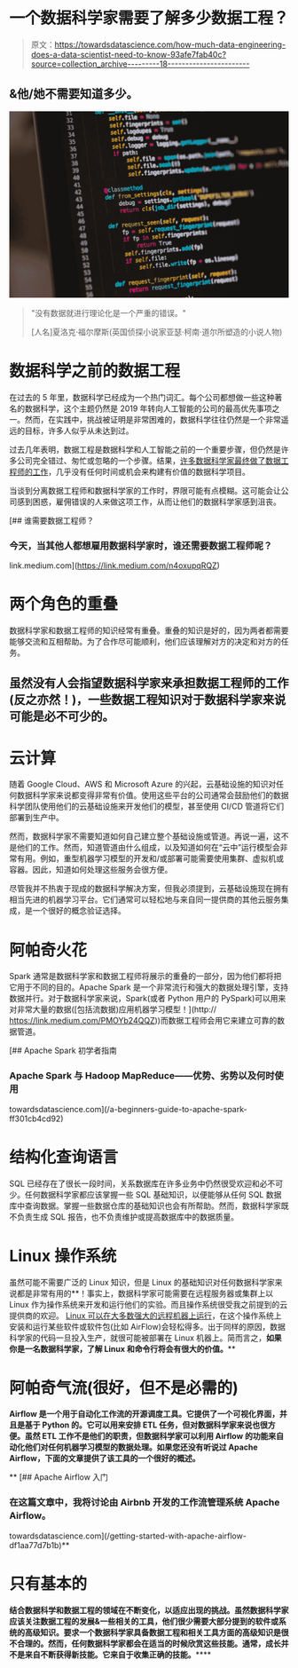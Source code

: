 # 一个数据科学家需要了解多少数据工程？

> 原文：<https://towardsdatascience.com/how-much-data-engineering-does-a-data-scientist-need-to-know-93afe7fab40c?source=collection_archive---------18----------------------->

## &他/她不需要知道多少。

![](img/0dd9de8b1a621f0ccf701e4cc2978d53.png)

> "没有数据就进行理论化是一个严重的错误。"
> 
> [人名]夏洛克·福尔摩斯(英国侦探小说家亚瑟·柯南·道尔所塑造的小说人物)

# 数据科学之前的数据工程

在过去的 5 年里，数据科学已经成为一个热门词汇。每个公司都想做一些这种著名的数据科学，这个主题仍然是 2019 年转向人工智能的公司的最高优先事项之一。然而，在实践中，挑战被证明是非常困难的，数据科学往往仍然是一个非常遥远的目标，许多人似乎从未达到过。

过去几年表明，数据工程是数据科学和人工智能之前的一个重要步骤，但仍然是许多公司完全错过、匆忙或忽略的一个步骤。结果，[许多数据科学家最终做了数据工程师的工作](https://www.kdnuggets.com/2018/12/think-twice-before-accept-fancy-data-science-job.html)，几乎没有任何时间或机会来构建有价值的数据科学项目。

当谈到分离数据工程师和数据科学家的工作时，界限可能有点模糊。这可能会让公司感到困惑，雇佣错误的人来做这项工作，从而让他们的数据科学家感到沮丧。

[](https://link.medium.com/n4oxupqRQZ) [## 谁需要数据工程师？

### 今天，当其他人都想雇用数据科学家时，谁还需要数据工程师呢？

link.medium.com](https://link.medium.com/n4oxupqRQZ) 

# 两个角色的重叠

数据科学家和数据工程师的知识经常有重叠。重叠的知识是好的，因为两者都需要能够交流和互相帮助。为了合作尽可能顺利，他们应该理解对方的决定和对方的任务。

## 虽然没有人会指望数据科学家来承担数据工程师的工作(反之亦然！)，一些数据工程知识对于数据科学家来说可能是必不可少的。

# 云计算

随着 Google Cloud、AWS 和 Microsoft Azure 的兴起，云基础设施的知识对任何数据科学家来说都变得非常有价值。使用这些平台的公司通常会鼓励他们的数据科学团队使用他们的云基础设施来开发他们的模型，甚至使用 CI/CD 管道将它们部署到生产中。

然而，数据科学家不需要知道如何自己建立整个基础设施或管道。再说一遍，这不是他们的工作。然而，知道管道由什么组成，以及知道如何在“云中”运行模型会非常有用。例如，重型机器学习模型的开发和/或部署可能需要使用集群、虚拟机或容器。因此，知道如何处理这些服务会很方便。

尽管我并不热衷于现成的数据科学解决方案，但我必须提到，云基础设施现在拥有相当先进的机器学习平台。它们通常可以轻松地与来自同一提供商的其他云服务集成，是一个很好的概念验证选择。

# 阿帕奇火花

Spark 通常是数据科学家和数据工程师将展示的重叠的一部分，因为他们都将把它用于不同的目的。Apache Spark 是一个非常流行和强大的数据处理引擎，支持数据并行。对于数据科学家来说，Spark(或者 Python 用户的 PySpark)可以用来对非常大量的数据([包括流数据)应用机器学习模型！](http:// https://link.medium.com/PMOYb24QQZ))而数据工程师会用它来建立可靠的数据管道。

[](/a-beginners-guide-to-apache-spark-ff301cb4cd92) [## Apache Spark 初学者指南

### Apache Spark 与 Hadoop MapReduce——优势、劣势以及何时使用

towardsdatascience.com](/a-beginners-guide-to-apache-spark-ff301cb4cd92) 

# 结构化查询语言

SQL 已经存在了很长一段时间，关系数据库在许多业务中仍然很受欢迎和必不可少。任何数据科学家都应该掌握一些 SQL 基础知识，以便能够从任何 SQL 数据库中查询数据。掌握一些数据仓库的基础知识也会有所帮助。然而，数据科学家既不负责生成 SQL 报告，也不负责维护或提高数据库中的数据质量。

# Linux 操作系统

虽然可能不需要广泛的 Linux 知识，但是 Linux 的基础知识对任何数据科学家来说都是非常有用的**！事实上，数据科学家可能需要在远程服务器或集群上以 Linux 作为操作系统来开发和运行他们的实验。而且操作系统很受我之前提到的云提供商的欢迎。 [Linux 可以在大多数强大的远程机器上运行](https://itsfoss.com/linux-runs-top-supercomputers/)，在这个操作系统上安装和运行某些软件或软件包(比如 AirFlow)会轻松得多。出于同样的原因，数据科学家的代码一旦投入生产，就很可能被部署在 Linux 机器上。简而言之，**如果你是一名数据科学家，了解 Linux 和命令行将会有很大的价值。****

# **阿帕奇气流(很好，但不是必需的)**

**Airflow 是一个用于自动化工作流的开源调度工具。它提供了一个可视化界面，并且是基于 Python 的。它可以用来安排 ETL 任务，但对数据科学家来说也很方便。虽然 ETL 工作不是他们的职责，但数据科学家可以利用 Airflow 的功能来自动化他们对任何机器学习模型的数据处理。如果您还没有听说过 Apache Airflow，下面的文章提供了该工具的一个很好的概述。**

**[](/getting-started-with-apache-airflow-df1aa77d7b1b) [## Apache Airflow 入门

### 在这篇文章中，我将讨论由 Airbnb 开发的工作流管理系统 Apache Airflow。

towardsdatascience.com](/getting-started-with-apache-airflow-df1aa77d7b1b)** 

# **只有基本的**

**结合数据科学和数据工程的领域在不断变化，以适应出现的挑战。虽然数据科学家应该关注数据工程的发展&一些相关的工具，**他们很少需要大部分提到的软件或系统的高级知识。要求一个数据科学家具备数据工程和相关工具方面的高级知识是很不合理的。然而，任何数据科学家都会在适当的时候欣赏这些技能。通常，成长并不是来自不断获得新技能**。它来自于收集正确的技能。******
